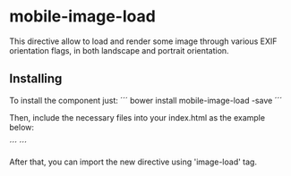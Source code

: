 # mobile-image-load
This directive allow to load and render some image through various EXIF orientation flags, in both landscape and portrait orientation.

## Installing
To install the component just:
´´´
bower install mobile-image-load -save
´´´

Then, include the necessary files into your index.html as the example below:

´´´
    <script src="bower_components/Blob/Blob.js"></script>
    <script src="bower_components/blueimp-load-image/js/load-image.all.min.js"></script>
    <script src="bower_components/mobile-image-load/image-load-directive.js"></script>
´´´

After that, you can import the new directive using 'image-load' tag.